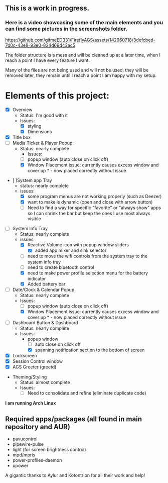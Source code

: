 
## This is a work in progress.

### Here is a video showcasing some of the main elements and you can find some pictures in the screenshots folder.

https://github.com/gitmeED331/FireflyAGS/assets/142960718/3defcbed-7d0c-43e8-93e0-824d69d43ac5

The folder structure is a mess and will be cleaned up at a later time, when I reach a point I have every feature I want.

Many of the files are not being used and will not be used, they will be removed later, they remain until I reach a point I am happy with my setup.

# Elements of this project:
- [X] Overview
  - Status: I'm good with it
  - Issues:
    - [X] styling
    - [X] Dimensions
- [X] Title box
- [ ] Media Ticker & Player Popup:
  - Status: nearly complete
    - Issues:
    - [ ] popup window (auto close on click off)
    - [X] Window Placement issue: currently causes excess window and cover up * - now placed correctly without issue
- [ ]System app Tray
  - status: nearly complete
  - issues:
    - [X] some program menus are not working properly (such as Deezer)
    - [X] want to make is dynamic (open and close with arrow button)
    - [ ] Need to find a way for specific "favorite" or "always show" apps so I can shrink the bar but keep the ones I use most always visible
- [ ] System Info Tray
  - Status: nearly complete
  - issues:
    - [X] Reactive Volume icon with popup window sliders
      - [X] added app mixer and sink selector
    - [ ] need to move the wifi controls from the system tray to the system info tray
    - [ ] need to create bluetooth control
    - [X] need to make power profile selection menu for the battery indicator
    - [X] Added battery bar
- [ ] Date/Clock & Calendar Popup
  - Status: nearly complete
  - Issues:
    - [ ] popup window (auto close on click off)
    - [X] Window Placement issue: currently causes excess window and cover up * - now placed correctly without issue
- [ ] Dashboard Button & Dashboard
  - Status: nearly complete
  - Issues:
    - popup window
      - [ ] auto close on click off
      - [X] spanning notification section to the bottom of screen
- [X] Lockscreen
- [X] Session Control window
- [X] AGS Greeter (greetd)
- Theming/Styling
  - Status: almost complete
  - Issues:
    - [ ] Need to consolidate and refine (eliminate duplicate code)

**I am running Arch Linux**

## Required apps/packages (all found in main repository and AUR)
- pavucontrol
- pipewire-pulse
- light (for screen brightness control)
- mpd/mpris
- power-profiles-daemon
- upower

A gigantic thanks to Aylur and Kotontrion for all their work and help!
